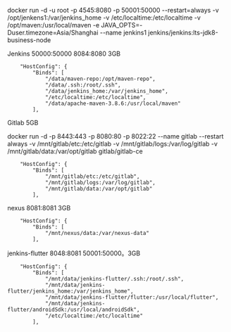 docker run -d -u root -p 4545:8080 -p 50001:50000 --restart=always -v /opt/jenkens1:/var/jenkins_home -v /etc/localtime:/etc/localtime -v /opt/maven:/usr/local/maven -e JAVA_OPTS=-Duser.timezone=Asia/Shanghai --name jenkins1 jenkins/jenkins:lts-jdk8-business-node



Jenkins  50000:50000 8084:8080 3GB

        "HostConfig": {
            "Binds": [
                "/data/maven-repo:/opt/maven-repo",
                "/data/.ssh:/root/.ssh",
                "/data/jenkins_home:/var/jenkins_home",
                "/etc/localtime:/etc/localtime",
                "/data/apache-maven-3.8.6:/usr/local/maven"
            ],





Gitlab 5GB

 docker run -d -p 8443:443 -p 8080:80 -p 8022:22 --name gitlab --restart always -v /mnt/gitlab/etc:/etc/gitlab -v /mnt/gitlab/logs:/var/log/gitlab -v /mnt/gitlab/data:/var/opt/gitlab gitlab/gitlab-ce

        "HostConfig": {
            "Binds": [
                "/mnt/gitlab/etc:/etc/gitlab",
                "/mnt/gitlab/logs:/var/log/gitlab",
                "/mnt/gitlab/data:/var/opt/gitlab"
            ],



nexus 8081:8081 3GB

        "HostConfig": {
            "Binds": [
                "/mnt/nexus/data:/var/nexus-data"
            ],



jenkins-flutter 8048:8081 50001:50000。3GB

        "HostConfig": {
            "Binds": [
                "/mnt/data/jenkins-flutter/.ssh:/root/.ssh",
                "/mnt/data/jenkins-flutter/jenkins_home:/var/jenkins_home",
                "/mnt/data/jenkins-flutter/flutter:/usr/local/flutter",
                "/mnt/data/jenkins-flutter/androidSdk:/usr/local/androidSdk",
                "/etc/localtime:/etc/localtime"
            ],